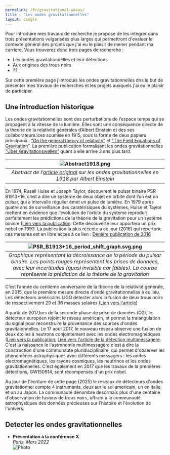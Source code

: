 ```yaml
---
permalink: /fr/gravitational-waves/
title : "Les ondes gravitationnelles"
layout: single
---
```

Pour introduire mes travaux de recherche je propose de les integrer dans trois présentations vulgarisées plus larges qui
permettront d'evaluer le contexte général des projets que j'ai eu le plaisir de mener pendant ma carriere.
Vous trouverez donc trois pages de recherche : 

- Les ondes gravitationnelles et leur détections
- Aux origines des trous noirs
- ??

Sur cette première page j'introduis les ondes gravitationnelles dns le but de présenter mes travaux de recherches et les projets 
auxquels j'ai eu le plaisir de participer. 


## Une introduction historique
Les ondes gravitationnelles sont des perturbations de l’espace temps qui se propagent à la vitesse de la lumière. Elles 
sont une conséquence directe de la theorie de la relativité générales d’Albert Einstein et des ses collaborateurs.ices 
soumise en 1915, sous la forme de deux papiers principaux : [“On the general theory of relativity”](https://einsteinpapers.press.princeton.edu/vol6-trans/110) 
et ["The Field Equations of Gravitation"](https://einsteinpapers.press.princeton.edu/vol6-trans/129). La première publication 
formalisant les ondes gravitationnelles [“Über Gravitationswellen”](https://articles.adsabs.harvard.edu/cgi-bin/get_file?pdfs/SPAW./1918/1918SPAW.......154E.pdf) 
quant a elle arrive 3 ans plus tard. 

|                                                               ![Abstract1918.png](file:../../assests/images/Abstract1918.jpg)                                                                | 
|:--------------------------------------------------------------------------------------------------------------------------------------------------------------------------------------------:| 
| *Abstract de l’[article original](https://articles.adsabs.harvard.edu/cgi-bin/get_file?pdfs/SPAW./1918/1918SPAW.......154E.pdf) sur les ondes gravitationnelles en 1918 par Albert Einstein* |

En 1974, Rusell Hulse et Joseph Taylor, découvrent le pulsar binaire PSR B1913+16, c’est a dire un système de deux objet 
en orbite dont l’un est un pulsar, qui a intervalle régulier émet un pulse de lumière. En 1979 après quatre ans de 
surveillance des caratérisiques du systèmes, Hulse et Taylor mettent en évidence que l’évolution de l’orbite du systeme 
reproduit parfaitement les prédictions de la théorie de la gravitation pour un système binaire ([Lien vers la publication](https://ui.adsabs.harvard.edu/abs/1979Natur.277..437T/abstract).
Cette découverte leur apportera un prix nobel en 1993. La publication la plus récente a ce jour (2016) qui répertorie ces 
mesures est en libre acces à ce lien : [Denière publication de 2016](https://ui.adsabs.harvard.edu/abs/2016ApJ...829...55W/abstract)

|                                                                      ![PSR_B1913+16_period_shift_graph.svg.png](file:../../assests/images/PSR_B1913+16_period_shift_graph.svg.png)                                                                       | 
|:--------------------------------------------------------------------------------------------------------------------------------------------------------------------------------------------------------------------------------------------------------:| 
| *Graphique représentant la décroissance de la période du pulsar binaire. Les points rouges représentent les prises de données, avec leur incertitudes (quasi invisible car faibles). La courbe représente la prédiction de la théorie de la gravitation* |

C’est l’année du centième anniversaire de la théorie de la relativité générale, en 2015, que la première mesure directe 
d’onde gravitationnelles à eu lieu. Les détecteurs américains LIGO détecter alors la fusion de deux trous noirs de 
respectivement 29 et 36 masses solaires ([Lien vers l'article](https://ui.adsabs.harvard.edu/abs/2016PhRvD..93l2003A/abstract))

A partir de 2017,lors de la seconde phase de prise de données (O2), le détecteur européen rejoint le reseau américain, et permet la 
traiangulation du signal pour reconstruire la provenance des sources d'ondes gravitaionnelles. Le 17 aout 2017, le nouveau 
réseau observe une fusion de deux étoiles à neutrons conjointement avec les ondes electromagnétiques 
([Lien vers la publication](https://ui.adsabs.harvard.edu/abs/2017PhRvL.119p1101A/abstract), 
[Lien vers l'article de la détection multimessagère](https://ui.adsabs.harvard.edu/abs/2017ApJ...848L..12A/abstract). C'est la naissance 
le l'astronomie multimessagère c'est à dire la construction d'une communauté pluridisciplinaire, qui permet d'observer les 
phénomènes astrophysiques avec différents messagers : les ondes electromagnétiques, les rayons cosmiques, les neutrinos et 
les ondes gravitationnelles.
C'est également en 2017 que les travaux de la premières détections, GW150914, sont récompensés d'un prix nobel.

Au jour de l'écriture de cette page (2025) le reseaux de détecteurs d'ondes gravitationnel compte 4 instruments, deux 
sur le sol americain, un en italie, et un au Japon. La communauté dénombre desormais plus d'une centaine d'observation de 
fusions de trous noirs, offrant à la communauté astrophysiques des données précieuses sur l'histoire et l'évolution de l'univers.

## Detecter les ondes gravitationnelles

- **Présentation à la conférence X**  
  *Paris, Mars 2022*  
  ![Photo](assets/conference.jpg)

